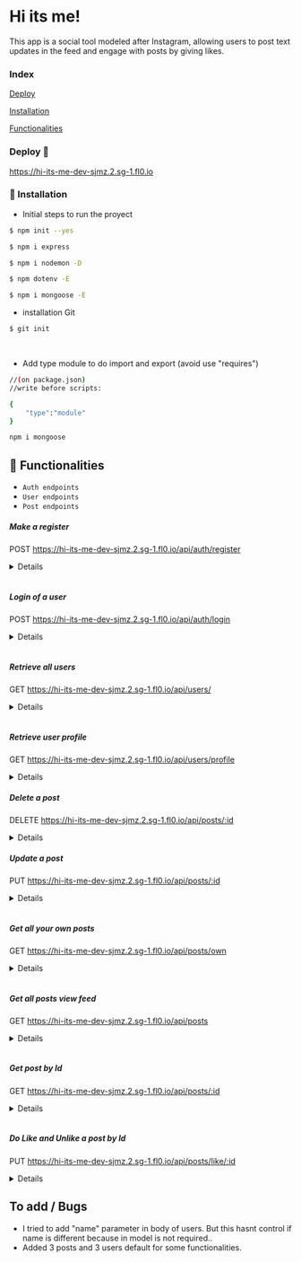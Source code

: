 # Hi its me!

This app is a social tool modeled after Instagram, allowing users to post text updates in the feed and engage with posts by giving likes.

### Index

[Deploy](#deployd-🚀)

[Installation](#🔧-installation)

[Functionalities](#hammer-functionalities)


### Deploy 🚀

https://hi-its-me-dev-sjmz.2.sg-1.fl0.io


### 🔧 Installation 

- Initial steps to run the proyect

``` bash
$ npm init --yes
```

``` bash
$ npm i express
```

``` bash
$ npm i nodemon -D 
```

``` bash
$ npm dotenv -E
```

``` bash
$ npm i mongoose -E
```

- installation Git

``` bash
$ git init
```
</br>

- Add type module to do import and export (avoid use "requires")


```sh
//(on package.json) 
//write before scripts:

{
    "type":"module"
}
```

``` bash
npm i mongoose
```

## :hammer: Functionalities

- `Auth endpoints`
- `User endpoints`
- `Post endpoints`

##### Make a register
POST https://hi-its-me-dev-sjmz.2.sg-1.fl0.io/api/auth/register 

<details>
- Make a register of one user ( default role is "user")

```sh
{
  "email": "user2@user2.com",
  "password":"123456"
}
```
</details>


</br>

##### Login of a user
POST https://hi-its-me-dev-sjmz.2.sg-1.fl0.io/api/auth/login

<details>
- Logged User have a token

```sh
{
  "email":"user2@user2.com",
  "password":"123456"
}
```
</details>
</br>

##### Retrieve all users 
GET https://hi-its-me-dev-sjmz.2.sg-1.fl0.io/api/users/

<details>
- Only for who had "super-admin" role.
- Add the user token on auth/ bearer.
- Retrieve all users.
</details>
</br>

##### Retrieve user profile
GET https://hi-its-me-dev-sjmz.2.sg-1.fl0.io/api/users/profile

<details>
- For all are logged users.
- This works for all users only for see their own profile.
- Add this user's token in auth/bearer too. 

```sh
//write this on body

{
  "email": "user2@user2.com",
  "password":"123456"
}
```
</details>

##### Delete a post
DELETE https://hi-its-me-dev-sjmz.2.sg-1.fl0.io/api/posts/:id

<details>

- Delete a post by id.
- It is only allowed for the owner of the post.
- Add User's token on Auth/Bearer.
</details>

##### Update a post
PUT https://hi-its-me-dev-sjmz.2.sg-1.fl0.io/api/posts/:id

<details>
- Update the title of a post by id.
- It is only allowed for the owner of the post.
- Add User's token on Auth/Bearer.

```sh
//write this on body
{
  "title": "feliz navidad"
}
```

</details>
</br>

##### Get all your own posts
GET https://hi-its-me-dev-sjmz.2.sg-1.fl0.io/api/posts/own

<details>

- Add User's token on Auth/Bearer.
</details>
</br>

##### Get all posts view feed
GET https://hi-its-me-dev-sjmz.2.sg-1.fl0.io/api/posts

<details>

- Add a token in Auth/Bearer because the watcher should be logged.
</details>
</br>

##### Get post by Id
GET https://hi-its-me-dev-sjmz.2.sg-1.fl0.io/api/posts/:id

<details>

- Add a token in Auth/Bearer because the watcher should be logged.
- Add postId in the request to find it.
</details>
</br>

##### Do Like and Unlike a post by Id
PUT https://hi-its-me-dev-sjmz.2.sg-1.fl0.io/api/posts/like/:id

<details>
- Add a token in Auth/Bearer because the watcher should be logged.

*bug* This only worked if you write true on body because the "botton: like" should be "pressedON" to allow the likes acount change true/false and show whose liked the post. SOLVED deleting like param.

</details>

## To add / Bugs
 
- I tried to add "name" parameter in body of users. But this hasnt control if name is different because in model is not required..
- Added 3 posts and 3 users default for some functionalities.
